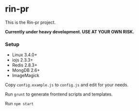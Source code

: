 rin-pr
======

This is the Rin-pr project.

**Currently under heavy development. USE AT YOUR OWN RISK.**

### Setup

* Linux 3.4.0+
* iojs 2.3.3+
* Redis 2.8.3+
* MongDB 2.6+
* ImageMagick

Copy `config.example.js` to `config.js` and edit for your needs.

Run `grunt` to generate frontend scripts and templates.

Run `npm start`
